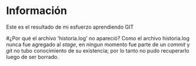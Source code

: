 # Información
Este es el resultado de mi esfuerzo aprendiendo GIT

#¿Por qué el archivo 'historia.log' no apareció?
Como el archivo historia.log nunca fue agregado al _stage_, en ningun 
momento fue parte de un _commit_ y _git_ no tubo conocimiento de su 
existencia; por lo tanto no pudo recuperarlo luego de ser borrado.


